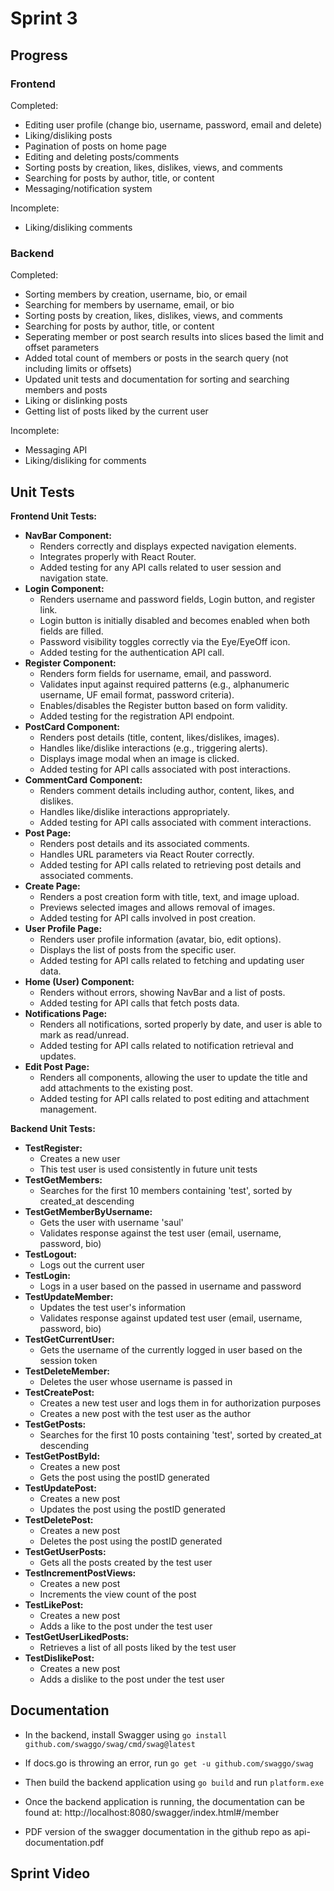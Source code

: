 # Sprint 3

## Progress
### Frontend
Completed:
- Editing user profile (change bio, username, password, email and delete)
- Liking/disliking posts
- Pagination of posts on home page
- Editing and deleting posts/comments
- Sorting posts by creation, likes, dislikes, views, and comments
- Searching for posts by author, title, or content
- Messaging/notification system

Incomplete:
- Liking/disliking comments


### Backend
Completed:
- Sorting members by creation, username, bio, or email
- Searching for members by username, email, or bio
- Sorting posts by creation, likes, dislikes, views, and comments
- Searching for posts by author, title, or content
- Seperating member or post search results into slices based the limit and offset parameters
- Added total count of members or posts in the search query (not including limits or offsets)
- Updated unit tests and documentation for sorting and searching members and posts
- Liking or dislinking posts
- Getting list of posts liked by the current user

Incomplete:
- Messaging API
- Liking/disliking for comments

## Unit Tests

**Frontend Unit Tests:**
- **NavBar Component:**
    - Renders correctly and displays expected navigation elements.
    - Integrates properly with React Router.
    - Added testing for any API calls related to user session and navigation state.
- **Login Component:**
    - Renders username and password fields, Login button, and register link.
    - Login button is initially disabled and becomes enabled when both fields are filled.
    - Password visibility toggles correctly via the Eye/EyeOff icon.
    - Added testing for the authentication API call.
- **Register Component:**
    - Renders form fields for username, email, and password.
    - Validates input against required patterns (e.g., alphanumeric username, UF email format, password criteria).
    - Enables/disables the Register button based on form validity.
    - Added testing for the registration API endpoint.
- **PostCard Component:**
    - Renders post details (title, content, likes/dislikes, images).
    - Handles like/dislike interactions (e.g., triggering alerts).
    - Displays image modal when an image is clicked.
    - Added testing for API calls associated with post interactions.
- **CommentCard Component:**
    - Renders comment details including author, content, likes, and dislikes.
    - Handles like/dislike interactions appropriately.
    - Added testing for API calls associated with comment interactions.
- **Post Page:**
    - Renders post details and its associated comments.
    - Handles URL parameters via React Router correctly.
    - Added testing for API calls related to retrieving post details and associated comments.
- **Create Page:**
    - Renders a post creation form with title, text, and image upload.
    - Previews selected images and allows removal of images.
    - Added testing for API calls involved in post creation.
- **User Profile Page:**
    - Renders user profile information (avatar, bio, edit options).
    - Displays the list of posts from the specific user.
    - Added testing for API calls related to fetching and updating user data.
- **Home (User) Component:**
    - Renders without errors, showing NavBar and a list of posts.
    - Added testing for API calls that fetch posts data.
- **Notifications Page:**
    - Renders all notifications, sorted properly by date, and user is able to mark as read/unread.
    - Added testing for API calls related to notification retrieval and updates.
- **Edit Post Page:**
    - Renders all components, allowing the user to update the title and add attachments to the existing post.
    - Added testing for API calls related to post editing and attachment management.

**Backend Unit Tests:**
- **TestRegister:**
  - Creates a new user
  - This test user is used consistently in future unit tests
- **TestGetMembers:**
  - Searches for the first 10 members containing 'test', sorted by created_at descending
- **TestGetMemberByUsername:**
  - Gets the user with username 'saul'
  - Validates response against the test user (email, username, password, bio)
- **TestLogout:**
  - Logs out the current user
- **TestLogin:**
  - Logs in a user based on the passed in username and password
- **TestUpdateMember:**
  - Updates the test user's information
  - Validates response against updated test user (email, username, password, bio)
- **TestGetCurrentUser:**
  - Gets the username of the currently logged in user based on the session token
- **TestDeleteMember:**
  - Deletes the user whose username is passed in
- **TestCreatePost:**
  - Creates a new test user and logs them in for authorization purposes
  - Creates a new post with the test user as the author
- **TestGetPosts:**
  - Searches for the first 10 posts containing 'test', sorted by created_at descending
- **TestGetPostById:**
  - Creates a new post
  - Gets the post using the postID generated
- **TestUpdatePost:**
  - Creates a new post
  - Updates the post using the postID generated
- **TestDeletePost:**
  - Creates a new post
  - Deletes the post using the postID generated
- **TestGetUserPosts:**
  - Gets all the posts created by the test user
- **TestIncrementPostViews:**
  - Creates a new post
  - Increments the view count of the post
- **TestLikePost:**
  - Creates a new post
  - Adds a like to the post under the test user
- **TestGetUserLikedPosts:**
  - Retrieves a list of all posts liked by the test user
- **TestDislikePost:**
  - Creates a new post
  - Adds a dislike to the post under the test user

## Documentation
- In the backend, install Swagger using `go install github.com/swaggo/swag/cmd/swag@latest`
- If docs.go is throwing an error, run `go get -u github.com/swaggo/swag`
- Then build the backend application using `go build` and run `platform.exe`
- Once the backend application is running, the documentation can be found at: http://localhost:8080/swagger/index.html#/member

- PDF version of the swagger documentation in the github repo as api-documentation.pdf

## Sprint Video
